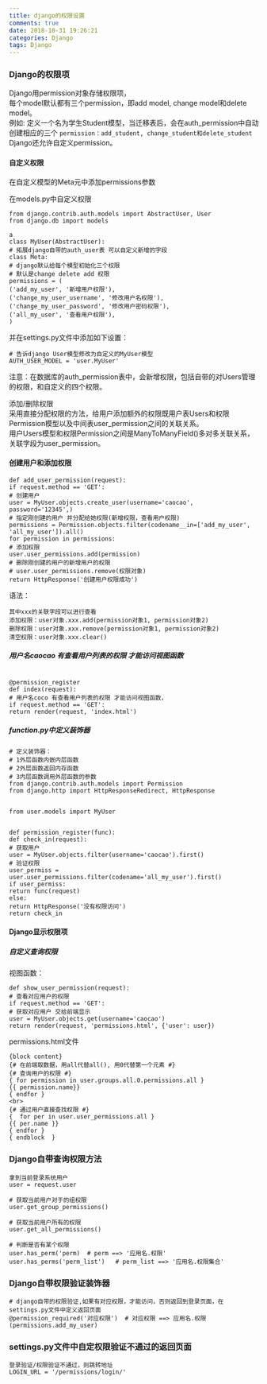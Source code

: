 ```yaml
---
title: django的权限设置
comments: true
date: 2018-10-31 19:26:21
categories: Django
tags: Django
---
```

### Django的权限项
Django用permission对象存储权限项，   
每个model默认都有三个permission，即add model, change model和delete model。   
例如: 
定义一个名为学生Student模型，当迁移表后，会在auth_permission中自动创建相应的三个  `permission：add_student, change_student和delete_student`   
Django还允许自定义permission。

#### 自定义权限     
在自定义模型的Meta元中添加permissions参数  

在models.py中自定义权限  

```
from django.contrib.auth.models import AbstractUser, User
from django.db import models

a
class MyUser(AbstractUser):
# 拓展django自带的auth_user表 可以自定义新增的字段
class Meta:
# django默认给每个模型初始化三个权限
# 默认是change delete add 权限
permissions = (
('add_my_user', '新增用户权限'),
('change_my_user_username', '修改用户名权限'),
('change_my_user_password', '修改用户密码权限'),
('all_my_user', '查看用户权限'),
)    
```
并在settings.py文件中添加如下设置：

```
# 告诉django User模型修改为自定义的MyUser模型
AUTH_USER_MODEL = 'user.MyUser'
```
注意：在数据库的auth_permission表中，会新增权限，包括自带的对Users管理的权限，和自定义的四个权限。

添加/删除权限  
采用直接分配权限的方法，给用户添加额外的权限既用户表Users和权限Permission模型以及中间表user_permission之间的关联关系。  
用户Users模型和权限Permission之间是ManyToManyField()多对多关联关系，关联字段为user_permission。
#### 创建用户和添加权限
```
def add_user_permission(request):
if request.method == 'GET':
# 创建用户
user = MyUser.objects.create_user(username='caocao', password='12345',)
# 指定刚创建的用户 并分配给她权限(新增权限，查看用户权限)
permissions = Permission.objects.filter(codename__in=['add_my_user',
'all_my_user']).all()
for permission in permissions:
# 添加权限
user.user_permissions.add(permission)
# 删除刚创建的用户的新增用户的权限
# user.user_permissions.remove(权限对象)
return HttpResponse('创建用户权限成功')
```

语法：

```
其中xxx的关联字段可以进行查看
添加权限：user对象.xxx.add(permission对象1, permission对象2)
删除权限：user对象.xxx.remove(permission对象1, permission对象2)
清空权限：user对象.xxx.clear()
```

##### 用户名caocao 有查看用户列表的权限 才能访问视图函数
```

@permission_register
def index(request):
# 用户名coco 有查看用户列表的权限 才能访问视图函数，
if request.method == 'GET':
return render(request, 'index.html')

```
#####  function.py中定义装饰器
```
# 定义装饰器：
# 1外层函数内嵌内层函数
# 2外层函数返回内存函数
# 3内层函数调用外层函数的参数
from django.contrib.auth.models import Permission
from django.http import HttpResponseRedirect, HttpResponse


from user.models import MyUser


def permission_register(func):
def check_in(request):
# 获取用户
user = MyUser.objects.filter(username='caocao').first()
# 验证权限
user_permiss = user.user_permissions.filter(codename='all_my_user').first()
if user_permiss:
return func(request)
else:
return HttpResponse('没有权限访问')
return check_in
```
#### Django显示权限项
##### 自定义查询权限
视图函数：

```
def show_user_permission(request):
# 查看对应用户的权限
if request.method == 'GET':
# 获取对应用户 交给前端显示
user = MyUser.objects.get(username='caocao')
return render(request, 'permissions.html', {'user': user})
```
permissions.html文件

```
{block content}
{# 在前端取数据，用all代替all(), 用0代替第一个元素 #}
{# 查询用户的权限 #}
{ for permission in user.groups.all.0.permissions.all }
{{ permission.name}}
{ endfor }
<br>
{# 通过用户直接查找权限 #}
{  for per in user.user_permissions.all }
{{ per.name }}
{ endfor }
{ endblock  }
```
### Django自带查询权限方法
```
拿到当前登录系统用户
user = request.user

# 获取当前用户对于的组权限
user.get_group_permissions()

# 获取当前用户所有的权限
user.get_all_permissions()

# 判断是否有某个权限
user.has_perm('perm)  # perm ==> '应用名.权限'
user.has_perms('perm_list')   # perm_list ==> '应用名.权限集合'
```
### Django自带权限验证装饰器
```
# django自带的权限验证,如果有对应权限，才能访问，否则返回到登录页面，在settings.py文件中定义返回页面
@permission_required('对应权限')  # 对应权限 ==> 应用名.权限(permissions.add_my_user)
```
### settings.py文件中自定权限验证不通过的返回页面
```
登录验证/权限验证不通过，则跳转地址
LOGIN_URL = '/permissions/login/'
```



